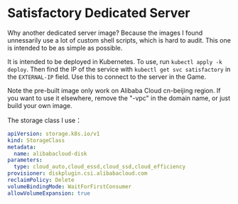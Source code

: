 # Satisfactory Dedicated Server

Why another dedicated server image? Because the images I found unnessarily use a lot of custom shell scripts, which is hard to audit.
This one is intended to be as simple as possible.

It is intended to be deployed in Kubernetes. To use, run `kubectl apply -k deploy`. Then find the IP of the service with `kubectl get svc satisfactory` in the `EXTERNAL-IP` field. Use this to connect to the server in the Game.

Note the pre-built image only work on Alibaba Cloud cn-beijing region. If you want to use it elsewhere, remove the "-vpc" in the domain name, or just build your own image.

The storage class I use：
```yaml
apiVersion: storage.k8s.io/v1
kind: StorageClass
metadata:
  name: alibabacloud-disk
parameters:
  type: cloud_auto,cloud_essd,cloud_ssd,cloud_efficiency
provisioner: diskplugin.csi.alibabacloud.com
reclaimPolicy: Delete
volumeBindingMode: WaitForFirstConsumer
allowVolumeExpansion: true
```
